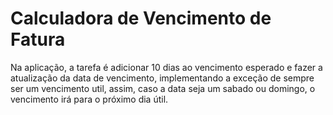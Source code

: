 # Calculadora de Vencimento de Fatura

Na aplicação, a tarefa é adicionar 10 dias ao vencimento esperado e fazer a atualização da data de vencimento, implementando a exceção de sempre ser um vencimento util, assim, caso a data seja um sabado ou domingo, o vencimento irá para o próximo dia útil.
